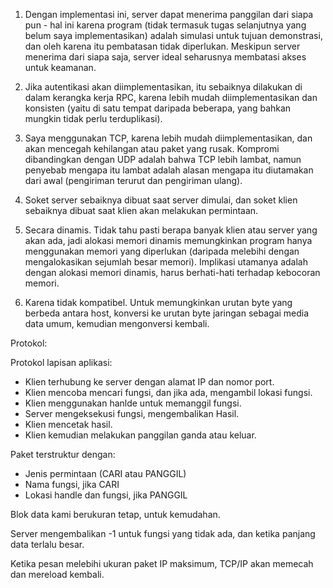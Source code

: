 1. Dengan implementasi ini, server dapat menerima panggilan dari siapa pun - hal ini karena program (tidak termasuk tugas selanjutnya yang belum saya implementasikan) adalah simulasi untuk tujuan demonstrasi, dan oleh karena itu pembatasan tidak diperlukan. Meskipun server menerima dari siapa saja, server ideal seharusnya membatasi akses untuk keamanan.

2. Jika autentikasi akan diimplementasikan, itu sebaiknya dilakukan di dalam kerangka kerja RPC, karena lebih mudah diimplementasikan dan konsisten (yaitu di satu tempat daripada beberapa, yang bahkan mungkin tidak perlu terduplikasi).

3. Saya menggunakan TCP, karena lebih mudah diimplementasikan, dan akan mencegah kehilangan atau paket yang rusak. Kompromi dibandingkan dengan UDP adalah bahwa TCP lebih lambat, namun penyebab mengapa itu lambat adalah alasan mengapa itu diutamakan dari awal (pengiriman terurut dan pengiriman ulang).

4. Soket server sebaiknya dibuat saat server dimulai, dan soket klien sebaiknya dibuat saat klien akan melakukan permintaan.

5. Secara dinamis. Tidak tahu pasti berapa banyak klien atau server yang akan ada, jadi alokasi memori dinamis memungkinkan program hanya menggunakan memori yang diperlukan (daripada melebihi dengan mengalokasikan sejumlah besar memori). Implikasi utamanya adalah dengan alokasi memori dinamis, harus berhati-hati terhadap kebocoran memori.

6. Karena tidak kompatibel. Untuk memungkinkan urutan byte yang berbeda antara host, konversi ke urutan byte jaringan sebagai media data umum, kemudian mengonversi kembali.


Protokol:

Protokol lapisan aplikasi:
- Klien terhubung ke server dengan alamat IP dan nomor port.
- Klien mencoba mencari fungsi, dan jika ada, mengambil lokasi fungsi.
- Klien menggunakan hanlde untuk memanggil fungsi.
- Server mengeksekusi fungsi, mengembalikan Hasil.
- Klien mencetak hasil.
- Klien kemudian melakukan panggilan ganda atau keluar.

Paket terstruktur dengan:
- Jenis permintaan (CARI atau PANGGIL)
- Nama fungsi, jika CARI
- Lokasi handle dan fungsi, jika PANGGIL

Blok data kami berukuran tetap, untuk kemudahan.

Server mengembalikan -1 untuk fungsi yang tidak ada, dan ketika panjang data terlalu besar.

Ketika pesan melebihi ukuran paket IP maksimum, TCP/IP akan memecah dan mereload kembali.